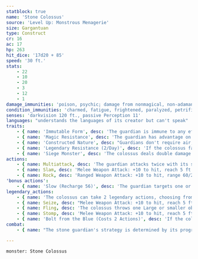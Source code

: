 ```yaml
---
statblock: true
name: 'Stone Colossus'
source: 'Level Up: Monstrous Menagerie'
size: Gargantuan
type: Construct
cr: 16
ac: 17
hp: 263
hit_dice: '17d20 + 85'
speed: '30 ft.'
stats:
    - 22
    - 10
    - 20
    - 3
    - 12
    - 1
damage_immunities: 'poison, psychic; damage from nonmagical, non-adamantine weapons'
condition_immunities: 'charmed, fatigue, frightened, paralyzed, petrified, poisoned'
senses: 'darkvision 120 ft., passive Perception 11'
languages: "understands the languages of its creator but can't speak"
traits:
    - { name: 'Immutable Form', desc: 'The guardian is immune to any effect that would alter its form.' }
    - { name: 'Magic Resistance', desc: 'The guardian has advantage on saving throws against spells and magical effects.' }
    - { name: 'Constructed Nature', desc: "Guardians don't require air, sustenance, or sleep." }
    - { name: 'Legendary Resistance (2/Day)', desc: 'If the colossus fails a saving throw, it can choose to succeed instead. When it does so, it crumbles and cracks, losing 20 hit points.' }
    - { name: 'Siege Monster', desc: 'The colossus deals double damage to objects and structures.' }
actions:
    - { name: Multiattack, desc: 'The guardian attacks twice with its slam.' }
    - { name: Slam, desc: 'Melee Weapon Attack: +10 to hit, reach 5 ft., one target. Hit: 19 (3d8 + 6) bludgeoning damage.' }
    - { name: Rock, desc: 'Ranged Weapon Attack: +10 to hit, range 60/240 ft., one target. Hit: 30 (7d6 + 6) bludgeoning damage. The target makes a DC 18 Strength saving throw, falling prone on a failure.' }
'bonus actions':
    - { name: 'Slow (Recharge 56)', desc: 'The guardian targets one or more creatures within 30 feet. Each target makes a DC 17 Wisdom saving throw. On a failure, the target is slowed for 1 minute. A target can repeat the saving throw at the end of each of its turns, ending the effect on itself on a success.' }
legendary_actions:
    - { name: 'The colossus can take 2 legendary actions, choosing from the options below', desc: "Only one legendary action can be used at a time and only at the end of another creature's turn. It regains spent legendary actions at the start of its turn." }
    - { name: Seize, desc: "Melee Weapon Attack: +10 to hit, reach 5 ft., one target. Hit: 16 (4d4 + 6) bludgeoning damage, and the target is grappled (escape DC 18). Until this grapple ends, the target is restrained, and the colossus can't seize a different creature." }
    - { name: Fling, desc: 'The colossus throws one Large or smaller object or creature it is grappling up to 60 feet. The target lands prone and takes 21 (6d6) bludgeoning damage. If the colossus throws the target at another creature, that creature makes a DC 18 Dexterity saving throw, taking the same damage on a failure.' }
    - { name: Stomp, desc: 'Melee Weapon Attack: +10 to hit, reach 5 ft., one target. Hit: 20 (4d6 + 6) bludgeoning damage. If the target is a Large or smaller creature, it makes a DC 18 Strength check, falling prone on a failure.' }
    - { name: 'Bolt from the Blue (Costs 2 Actions)', desc: 'If the colossus is outside, it calls a bolt of energy down from the sky, hitting a point on the ground or water within 120 feet. Each creature in a 10-foot-radius, sky-high cylinder centered on that point makes a DC 17 Dexterity saving throw, taking 28 (8d6) lightning damage on a failed save or half damage on a success. The colossus can choose to make the bolt deal fire or radiant damage instead of lightning.' }
combat:
    - { name: "The stone guardian's strategy is determined by its programming", desc: "Most commonly, it attacks the closest enemy first. It moves to include at least two creatures within range before using Slow. It throws a rock or other object if it can't reach an enemy on its turn." }

---
```

```statblock
monster: Stone Colossus
```

